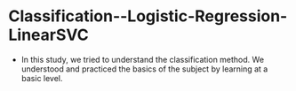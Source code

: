 # Classification--Logistic-Regression-LinearSVC

- In this study, we tried to understand the classification method. We understood and practiced the basics of the subject by learning at a basic level.
